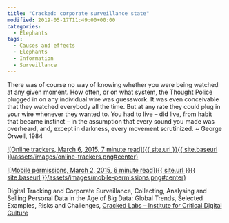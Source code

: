 ```yaml
---
title: "Cracked: corporate surveillance state"
modified: 2019-05-17T11:49:00+00:00
categories:
  - Elephants
tags:
  - Causes and effects
  - Elephants
  - Information
  - Surveillance
---
```

There was of course no way of knowing whether you were being watched at any given moment. How often, or on what system, the Thought Police plugged in on any individual wire was guesswork. It was even conceivable that they watched everybody all the time. But at any rate they could plug in your wire whenever they wanted to. You had to live – did live, from habit that became instinct – in the assumption that every sound you made was overheard, and, except in darkness, every movement scrutinized. ~ George Orwell, 1984 

[![Online trackers, March 6, 2015, 7 minute read]({{ site.url }}{{ site.baseurl }}/assets/images/online-trackers.png#center)](https://labs.rs/en/invisible-infrastructures-online-trackers/)

[![Mobile permissions, March 2, 2015, 6 minute read]({{ site.url }}{{ site.baseurl }}/assets/images/mobile-permissions.png#center)](https://labs.rs/en/invisible-infrastructures-mobile-permissions/)

Digital Tracking and Corporate Surveillance, Collecting, Analysing and Selling Personal Data in the Age of Big Data: Global Trends, Selected Examples, Risks and Challenges, [Cracked Labs – Institute for Critical Digital Culture](http://crackedlabs.org/)


